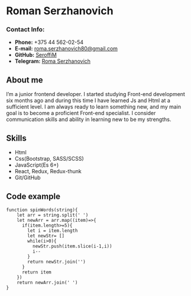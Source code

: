 # **Roman Serzhanovich**
### **Contact Info:**
* **Phone:** +375 44 562-02-54
* **E-mail:** [roma.serzhanovich80@gmail.com](mailto:roma.serzhanovich80@gmail.com)
* **GitHub:** [SeroffiM](https://github.com/SeroffiM)
* **Telegram:** [Roma Serzhanovich](https://t.me/romaserzh)

## **About me** 
I’m a junior frontend developer. I started studying Front-end development six months ago and during this time I have learned Js and Html at a sufficient level. I am always ready to learn something new, and my main goal is to become a proficient Front-end specialist.
I consider communication skills and ability in learning new to be my strengths.

## **Skills** 
 *  Html
 * Css(Bootstrap, SASS/SCSS)
 * JavaScript(Es 6+)
 * React, Redux, Redux-thunk
 * Git/GitHub
## **Code example** 
```
function spinWords(string){
    let arr = string.split(' ')
    let newArr = arr.map((item)=>{
      if(item.length>=5){
        let i = item.length
        let newStr= []
        while(i>0){
          newStr.push(item.slice(i-1,i))
          i--
        }
        return newStr.join('')
      }
      return item
    })
    return newArr.join(' ')
}
```
